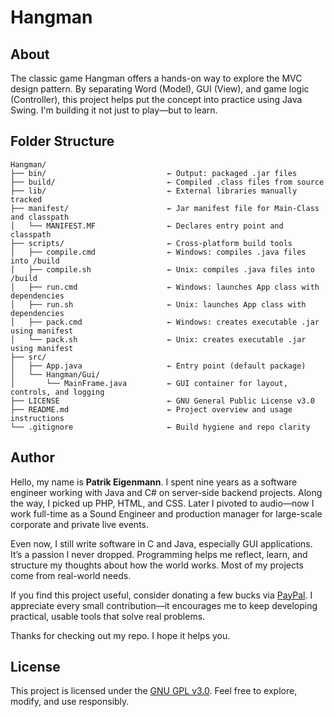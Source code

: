# Hangman

## About

The classic game Hangman offers a hands-on way to explore the MVC design pattern. By separating Word (Model), GUI (View), and game logic (Controller), this project helps put the concept into practice using Java Swing. I'm building it not just to play—but to learn.

## Folder Structure

```
Hangman/
├── bin/                           ← Output: packaged .jar files  
├── build/                         ← Compiled .class files from source  
├── lib/                           ← External libraries manually tracked  
├── manifest/                      ← Jar manifest file for Main-Class and classpath  
│   └── MANIFEST.MF                ← Declares entry point and classpath  
├── scripts/                       ← Cross-platform build tools  
│   ├── compile.cmd                ← Windows: compiles .java files into /build  
│   ├── compile.sh                 ← Unix: compiles .java files into /build  
│   ├── run.cmd                    ← Windows: launches App class with dependencies  
│   ├── run.sh                     ← Unix: launches App class with dependencies  
│   ├── pack.cmd                   ← Windows: creates executable .jar using manifest  
│   └── pack.sh                    ← Unix: creates executable .jar using manifest  
├── src/
│   ├── App.java                   ← Entry point (default package)  
│   └── Hangman/Gui/
│       └── MainFrame.java         ← GUI container for layout, controls, and logging  
├── LICENSE                        ← GNU General Public License v3.0  
├── README.md                      ← Project overview and usage instructions  
└── .gitignore                     ← Build hygiene and repo clarity
```

## Author

Hello, my name is **Patrik Eigenmann**. I spent nine years as a software engineer working with Java and C# on server-side backend projects. Along the way, I picked up PHP, HTML, and CSS. Later I pivoted to audio—now I work full-time as a Sound Engineer and production manager for large-scale corporate and private live events.

Even now, I still write software in C and Java, especially GUI applications. It’s a passion I never dropped. Programming helps me reflect, learn, and structure my thoughts about how the world works. Most of my projects come from real-world needs.

If you find this project useful, consider donating a few bucks via [PayPal](mailto:p.eigenmann@gmx.net). I appreciate every small contribution—it encourages me to keep developing practical, usable tools that solve real problems.

Thanks for checking out my repo. I hope it helps you.

## License

This project is licensed under the [GNU GPL v3.0](https://www.gnu.org/licenses/gpl-3.0.txt). Feel free to explore, modify, and use responsibly.
